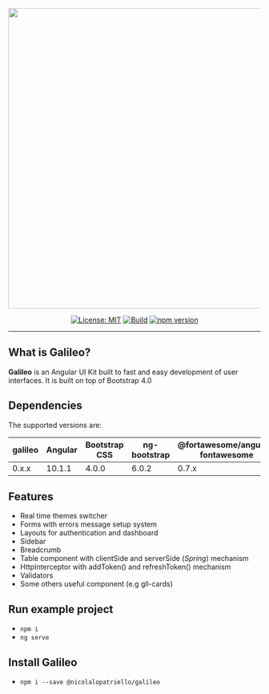 <p align="center"><img src="https://user-images.githubusercontent.com/3687153/94135637-07d7f680-fe64-11ea-94f7-f001442c3ba9.png" width="600"></p>
<div align="center">

[![License: MIT](https://img.shields.io/badge/License-MIT-green.svg)](https://opensource.org/licenses/MIT)
[![Build](https://github.com/nicolalopatriello/galileo/workflows/build/badge.svg)](https://github.com/nicolalopatriello/galileo/actions)
[![npm version](https://badge.fury.io/js/%40nicolalopatriello%2Fgalileo.svg)](https://badge.fury.io/js/%40nicolalopatriello%2Fgalileo)
</div>

<hr>


## What is Galileo?
**Galileo** is an Angular UI Kit built to fast and easy development of user interfaces.
It is built on top of Bootstrap 4.0

## Dependencies

The supported versions are:

| galileo  | Angular | Bootstrap CSS | ng-bootstrap | @fortawesome/angular-fontawesome  | ng-sidebar  |
| ------------ | ------- | ------------- | -------------| ----------------------------------| ------------|
| 0.x.x        | 10.1.1  | 4.0.0         |  6.0.2       |    0.7.x                           |  9.2.1      |

## Features
* Real time themes switcher
* Forms with errors message setup system
* Layouts for authentication and dashboard
* Sidebar
* Breadcrumb
* Table component with clientSide and serverSide (_Spring_) mechanism
* HttpInterceptor with addToken() and refreshToken() mechanism
* Validators
* Some others useful component (e.g gll-cards)

## Run example project
* `npm i`
* `ng serve`

## Install Galileo
* `npm i --save @nicolalopatriello/galileo`
